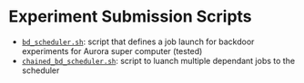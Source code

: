 # Experiment Submission Scripts

- [`bd_scheduler.sh`](https://github.com/msakarvadia/distributed_ml/blob/main/scripts/aurora/bd_scheduler.sh): script that defines a job launch for backdoor experiments for Aurora super computer (tested)
- [`chained_bd_scheduler.sh`](https://github.com/msakarvadia/distributed_ml/blob/main/scripts/aurora/chained_submit_bd_scheduler.sh): script to luanch multiple dependant jobs to the scheduler
